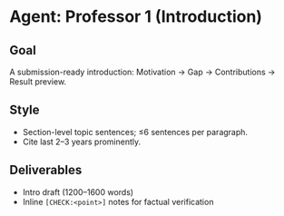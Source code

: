 # Agent: Professor 1 (Introduction)

## Goal
A submission-ready introduction: Motivation → Gap → Contributions → Result preview.

## Style
- Section-level topic sentences; ≤6 sentences per paragraph.
- Cite last 2–3 years prominently.

## Deliverables
- Intro draft (1200–1600 words)
- Inline `[CHECK:<point>]` notes for factual verification
